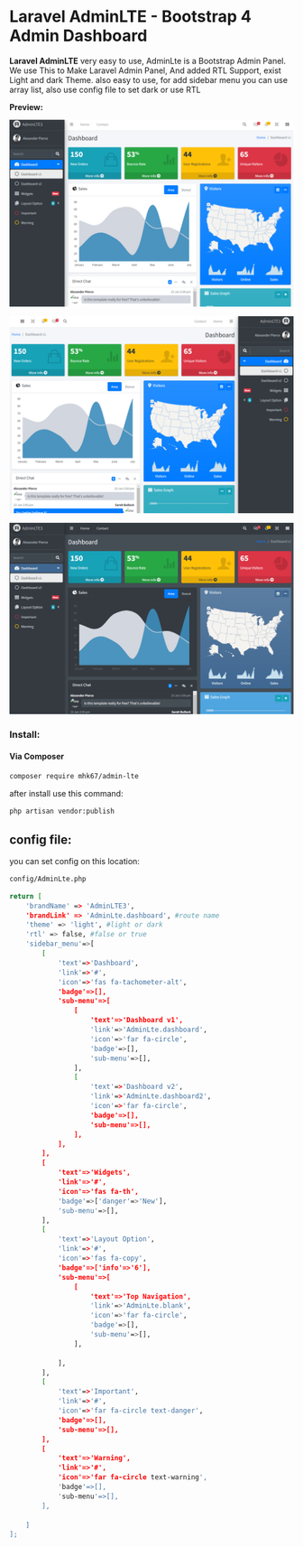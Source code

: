 # Laravel AdminLTE - Bootstrap 4 Admin Dashboard

**Laravel AdminLTE** very easy to use, AdminLte is a Bootstrap Admin Panel.
We use This to Make Laravel Admin Panel, And added RTL Support, exist Light  and dark Theme.
also easy to use, for add sidebar menu you can use array list, also use config file to set dark or use RTL

**Preview:**

!["AdminLTE Presentation"](https://github.com/mhk67/LaravelAdminLTE/blob/main/preview_light.png?raw=true "AdminLTE Presentation")

!["AdminLTE Presentation"](https://github.com/mhk67/LaravelAdminLTE/blob/main/preview_rtl_light.png?raw=true "AdminLTE Presentation")

!["AdminLTE Presentation"](https://github.com/mhk67/LaravelAdminLTE/blob/main/preview_dark.png?raw=true "AdminLTE Presentation")


### Install: 

#### Via Composer
```bash
composer require mhk67/admin-lte
```

after install use this command:
```bash
php artisan vendor:publish
```

## config file: 
you can set config on this location:
```bash
config/AdminLte.php
```

```bash
return [
    'brandName' => 'AdminLTE3',
    'brandLink' => 'AdminLte.dashboard', #route name
    'theme' => 'light', #light or dark
    'rtl' => false, #false or true
    'sidebar_menu'=>[
        [
            'text'=>'Dashboard',
            'link'=>'#',
            'icon'=>'fas fa-tachometer-alt',
            'badge'=>[],
            'sub-menu'=>[
                [
                    'text'=>'Dashboard v1',
                    'link'=>'AdminLte.dashboard',
                    'icon'=>'far fa-circle',
                    'badge'=>[],
                    'sub-menu'=>[],
                ],
                [
                    'text'=>'Dashboard v2',
                    'link'=>'AdminLte.dashboard2',
                    'icon'=>'far fa-circle',
                    'badge'=>[],
                    'sub-menu'=>[],
                ],
            ],
        ],
        [
            'text'=>'Widgets',
            'link'=>'#',
            'icon'=>'fas fa-th',
            'badge'=>['danger'=>'New'],
            'sub-menu'=>[],
        ],
        [
            'text'=>'Layout Option',
            'link'=>'#',
            'icon'=>'fas fa-copy',
            'badge'=>['info'=>'6'],
            'sub-menu'=>[
                [
                    'text'=>'Top Navigation',
                    'link'=>'AdminLte.blank',
                    'icon'=>'far fa-circle',
                    'badge'=>[],
                    'sub-menu'=>[],
                ],

            ],
        ],
        [
            'text'=>'Important',
            'link'=>'#',
            'icon'=>'far fa-circle text-danger',
            'badge'=>[],
            'sub-menu'=>[],
        ],
        [
            'text'=>'Warning',
            'link'=>'#',
            'icon'=>'far fa-circle text-warning',
            'badge'=>[],
            'sub-menu'=>[],
        ],

    ]
];
```

